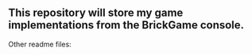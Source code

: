 ## This repository will store my game implementations from the BrickGame console.


Other readme files:

